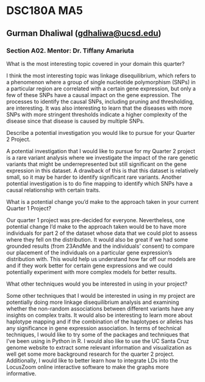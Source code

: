 # DSC180A MA5

## Gurman Dhaliwal (gdhaliwa@ucsd.edu)
### Section A02. Mentor: Dr. Tiffany Amariuta

What is the most interesting topic covered in your domain this quarter?

I think the most interesting topic was linkage disequilibrium, which refers to a phenomenon where a group of single nucleotide polymorphism (SNPs) in a particular region are correlated with a certain gene expression, but only a few of these SNPs have a causal impact on the gene expression. The processes to identify the causal SNPs, including pruning and thresholding, are interesting. It was also interesting to learn that the diseases with more SNPs with more stringent thresholds indicate a higher complexity of the disease since that disease is caused by multiple SNPs. 

Describe a potential investigation you would like to pursue for your Quarter 2 Project.
   
A potential investigation that I would like to pursue for my Quarter 2 project is a rare variant analysis where we investigate the impact of the rare genetic variants that might be underrepresented but still significant on the gene expression in this dataset. A drawback of this is that this dataset is relatively small, so it may be harder to identify significant rare variants. Another potential investigation is to do fine mapping to identify which SNPs have a causal relationship with certain traits. 

What is a potential change you’d make to the approach taken in your current Quarter 1 Project?

Our quarter 1 project was pre-decided for everyone. Nevertheless, one potential change I’d make to the approach taken would be to have more individuals for part 2 of the dataset whose data that we could plot to assess where they fell on the distribution. It would also be great if we had some grounded results (from 23AndMe and the individuals’ consent) to compare our placement of the individuals on a particular gene expression’s distribution with. This would help us understand how far off our models are and if they work better for certain gene expressions and we could potentially experiment with more complex models for better results. 

What other techniques would you be interested in using in your project?

Some other techniques that I would be interested in using in my project are potentially doing more linkage disequilibrium analysis and examining whether the non-random associations between different variants have any insights on complex traits. It would also be interesting to learn more about haplotype mapping and if the combination of the haplotypes or alleles has any significance in gene expression association. In terms of technical techniques, I would like to try some of the packages and techniques that I’ve been using in Python in R. I would also like to use the UC Santa Cruz genome website to extract some relevant information and visualization as well get some more background research for the quarter 2 project. Additionally, I would like to better learn how to integrate LDs into the LocusZoom online interactive software to make the graphs more informative. 



